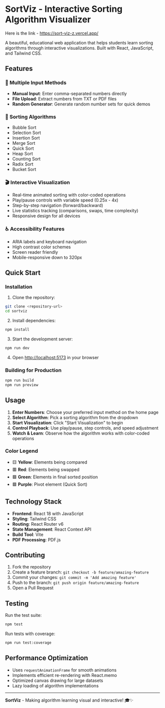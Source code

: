 # SortViz - Interactive Sorting Algorithm Visualizer

Here is the link - https://sort-viz-z.vercel.app/

A beautiful, educational web application that helps students learn sorting algorithms through interactive visualizations. Built with React, JavaScript, and Tailwind CSS.

## Features

### 🎯 Multiple Input Methods
- **Manual Input**: Enter comma-separated numbers directly
- **File Upload**: Extract numbers from TXT or PDF files
- **Random Generator**: Generate random number sets for quick demos

### 🧮 Sorting Algorithms
- Bubble Sort
- Selection Sort  
- Insertion Sort
- Merge Sort
- Quick Sort
- Heap Sort
- Counting Sort
- Radix Sort
- Bucket Sort

### 🎬 Interactive Visualization
- Real-time animated sorting with color-coded operations
- Play/pause controls with variable speed (0.25x - 4x)
- Step-by-step navigation (forward/backward)
- Live statistics tracking (comparisons, swaps, time complexity)
- Responsive design for all devices

### ♿ Accessibility Features
- ARIA labels and keyboard navigation
- High contrast color schemes
- Screen reader friendly
- Mobile-responsive down to 320px

## Quick Start



### Installation

1. Clone the repository:
```bash
git clone <repository-url>
cd sortviz
```

2. Install dependencies:
```bash
npm install
```

3. Start the development server:
```bash
npm run dev
```

4. Open [http://localhost:5173](http://localhost:5173) in your browser

### Building for Production

```bash
npm run build
npm run preview
```

## Usage

1. **Enter Numbers**: Choose your preferred input method on the home page
2. **Select Algorithm**: Pick a sorting algorithm from the dropdown
3. **Start Visualization**: Click "Start Visualization" to begin
4. **Control Playback**: Use play/pause, step controls, and speed adjustment
5. **Watch & Learn**: Observe how the algorithm works with color-coded operations

### Color Legend
- 🟨 **Yellow**: Elements being compared
- 🟥 **Red**: Elements being swapped
- 🟩 **Green**: Elements in final sorted position
- 🟪 **Purple**: Pivot element (Quick Sort)

## Technology Stack

- **Frontend**: React 18 with JavaScript
- **Styling**: Tailwind CSS
- **Routing**: React Router v6
- **State Management**: React Context API
- **Build Tool**: Vite
- **PDF Processing**: PDF.js

## Contributing

1. Fork the repository
2. Create a feature branch: `git checkout -b feature/amazing-feature`
3. Commit your changes: `git commit -m 'Add amazing feature'`
4. Push to the branch: `git push origin feature/amazing-feature`
5. Open a Pull Request

## Testing

Run the test suite:
```bash
npm test
```

Run tests with coverage:
```bash
npm run test:coverage
```

## Performance Optimization

- Uses `requestAnimationFrame` for smooth animations
- Implements efficient re-rendering with React.memo
- Optimized canvas drawing for large datasets
- Lazy loading of algorithm implementations

---

**SortViz** - Making algorithm learning visual and interactive! 🎓✨
